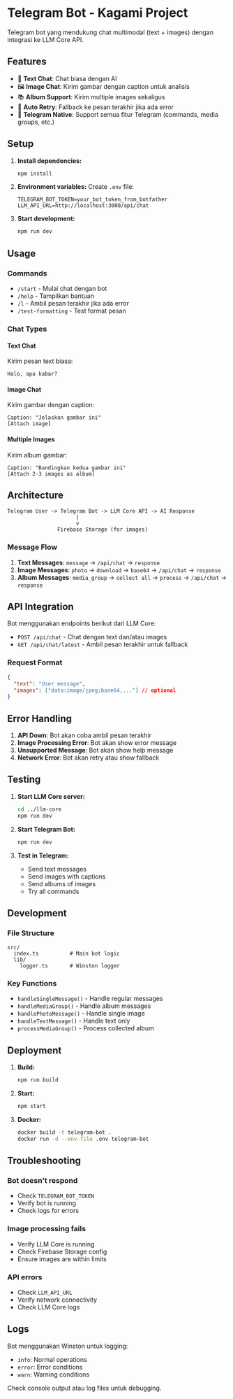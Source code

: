# Telegram Bot - Kagami Project

Telegram bot yang mendukung chat multimodal (text + images) dengan integrasi ke LLM Core API.

## Features

- 📝 **Text Chat**: Chat biasa dengan AI
- 🖼️ **Image Chat**: Kirim gambar dengan caption untuk analisis
- 📚 **Album Support**: Kirim multiple images sekaligus
- 🔄 **Auto Retry**: Fallback ke pesan terakhir jika ada error
- 📱 **Telegram Native**: Support semua fitur Telegram (commands, media groups, etc.)

## Setup

1. **Install dependencies:**
   ```bash
   npm install
   ```

2. **Environment variables:**
   Create `.env` file:
   ```env
   TELEGRAM_BOT_TOKEN=your_bot_token_from_botfather
   LLM_API_URL=http://localhost:3000/api/chat
   ```

3. **Start development:**
   ```bash
   npm run dev
   ```

## Usage

### Commands
- `/start` - Mulai chat dengan bot
- `/help` - Tampilkan bantuan
- `/l` - Ambil pesan terakhir jika ada error
- `/test-formatting` - Test format pesan

### Chat Types

#### Text Chat
Kirim pesan text biasa:
```
Halo, apa kabar?
```

#### Image Chat
Kirim gambar dengan caption:
```
Caption: "Jelaskan gambar ini"
[Attach image]
```

#### Multiple Images
Kirim album gambar:
```
Caption: "Bandingkan kedua gambar ini"
[Attach 2-3 images as album]
```

## Architecture

```
Telegram User -> Telegram Bot -> LLM Core API -> AI Response
                      |
                      v
                Firebase Storage (for images)
```

### Message Flow

1. **Text Messages**: `message` -> `/api/chat` -> `response`
2. **Image Messages**: `photo` -> `download` -> `base64` -> `/api/chat` -> `response`
3. **Album Messages**: `media_group` -> `collect all` -> `process` -> `/api/chat` -> `response`

## API Integration

Bot menggunakan endpoints berikut dari LLM Core:

- `POST /api/chat` - Chat dengan text dan/atau images
- `GET /api/chat/latest` - Ambil pesan terakhir untuk fallback

### Request Format

```json
{
  "text": "User message",
  "images": ["data:image/jpeg;base64,..."] // optional
}
```

## Error Handling

1. **API Down**: Bot akan coba ambil pesan terakhir
2. **Image Processing Error**: Bot akan show error message
3. **Unsupported Message**: Bot akan show help message
4. **Network Error**: Bot akan retry atau show fallback

## Testing

1. **Start LLM Core server:**
   ```bash
   cd ../llm-core
   npm run dev
   ```

2. **Start Telegram Bot:**
   ```bash
   npm run dev
   ```

3. **Test in Telegram:**
   - Send text messages
   - Send images with captions
   - Send albums of images
   - Try all commands

## Development

### File Structure
```
src/
  index.ts          # Main bot logic
  lib/
    logger.ts       # Winston logger
```

### Key Functions
- `handleSingleMessage()` - Handle regular messages
- `handleMediaGroup()` - Handle album messages
- `handlePhotoMessage()` - Handle single image
- `handleTextMessage()` - Handle text only
- `processMediaGroup()` - Process collected album

## Deployment

1. **Build:**
   ```bash
   npm run build
   ```

2. **Start:**
   ```bash
   npm start
   ```

3. **Docker:**
   ```bash
   docker build -t telegram-bot .
   docker run -d --env-file .env telegram-bot
   ```

## Troubleshooting

### Bot doesn't respond
- Check `TELEGRAM_BOT_TOKEN`
- Verify bot is running
- Check logs for errors

### Image processing fails
- Verify LLM Core is running
- Check Firebase Storage config
- Ensure images are within limits

### API errors
- Check `LLM_API_URL`
- Verify network connectivity
- Check LLM Core logs

## Logs

Bot menggunakan Winston untuk logging:
- `info`: Normal operations
- `error`: Error conditions
- `warn`: Warning conditions

Check console output atau log files untuk debugging.

